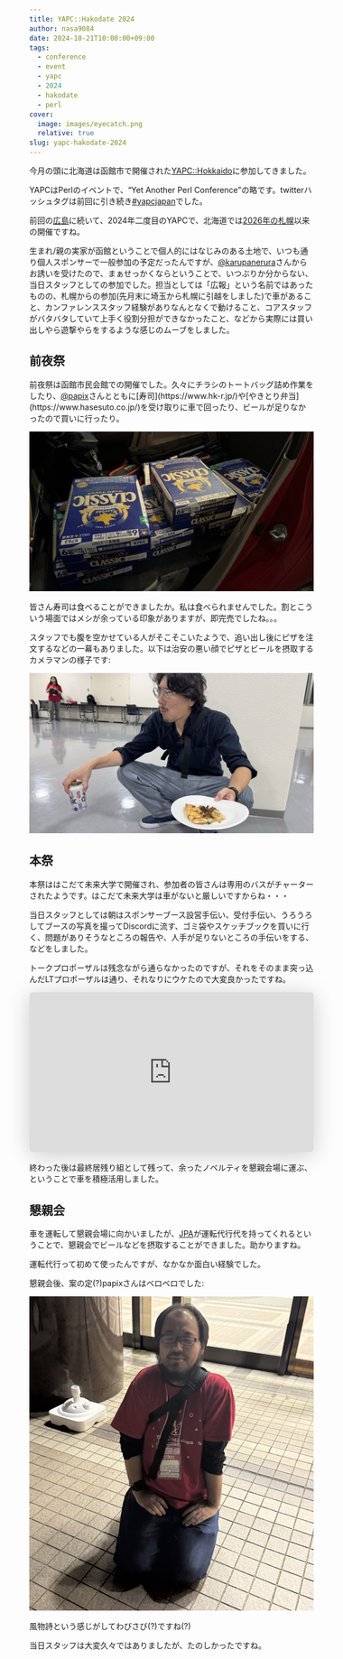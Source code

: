 ```yaml
---
title: YAPC::Hakodate 2024
author: nasa9084
date: 2024-10-21T10:00:00+09:00
tags:
  - conference
  - event
  - yapc
  - 2024
  - hakodate
  - perl
cover:
  image: images/eyecatch.png
  relative: true
slug: yapc-hakodate-2024
---
```


今月の頭に北海道は函館市で開催された[YAPC::Hokkaido](https://yapcjapan.org/2024hakodate/)に参加してきました。

YAPCはPerlのイベントで、“Yet Another Perl Conference"の略です。twitterハッシュタグは前回に引き続き[#yapcjapan](https://twitter.com/hashtag/yapcjapan)でした。

前回の[広島](/yapc-hiroshima-2024/)に続いて、2024年二度目のYAPCで、北海道では[2026年の札幌](/yapc_hokkaido_2016/)以来の開催ですね。

生まれ/親の実家が函館ということで個人的にはなじみのある土地で、いつも通り個人スポンサーで一般参加の予定だったんですが、[@karupanerura](https://x.com/karupanerura)さんからお誘いを受けたので、まぁせっかくならということで、いつぶりか分からない、当日スタッフとしての参加でした。担当としては「広報」という名前ではあったものの、札幌からの参加(先月末に埼玉から札幌に引越をしました)で車があること、カンファレンススタッフ経験がありなんとなくで動けること、コアスタッフがバタバタしていて上手く役割分担ができなかったこと、などから実際には買い出しやら遊撃やらをするような感じのムーブをしました。

## 前夜祭

前夜祭は函館市民会館での開催でした。久々にチラシのトートバッグ詰め作業をしたり、[@papix](https://x.com/__papix__)さんとともに[寿司](https://www.hk-r.jp/)や[やきとり弁当](https://www.hasesuto.co.jp/)を受け取りに車で回ったり、ビールが足りなかったので買いに行ったり。

![買いに行ったビール](images/beer.jpg)

皆さん寿司は食べることができましたか。私は食べられませんでした。割とこういう場面ではメシが余っている印象がありますが、即完売でしたね。。。

スタッフでも腹を空かせている人がそこそこいたようで、追い出し後にピザを注文するなどの一幕もありました。以下は治安の悪い顔でピザとビールを摂取するカメラマンの様子です:

![ピザビール](images/yagi.jpg)

## 本祭

本祭ははこだて未来大学で開催され、参加者の皆さんは専用のバスがチャーターされたようです。はこだて未来大学は車がないと厳しいですからね・・・

当日スタッフとしては朝はスポンサーブース設営手伝い、受付手伝い、うろうろしてブースの写真を撮ってDiscordに流す、ゴミ袋やスケッチブックを買いに行く、問題がありそうなところの報告や、人手が足りないところの手伝いをする、などをしました。

トークプロポーザルは残念ながら通らなかったのですが、それをそのまま突っ込んだLTプロポーザルは通り、それなりにウケたので大変良かったですね。

<iframe class="speakerdeck-iframe" style="border: 0px; background: rgba(0, 0, 0, 0.1) padding-box; margin: 0px; padding: 0px; border-radius: 6px; box-shadow: rgba(0, 0, 0, 0.2) 0px 5px 40px; width: 100%; height: auto; aspect-ratio: 560 / 315;" frameborder="0" src="https://speakerdeck.com/player/07ecbdcb9e4341e4a7f310ab52d9d23b" title="e-book title normalization" allowfullscreen="true" data-ratio="1.7777777777777777"></iframe>

終わった後は最終居残り組として残って、余ったノベルティを懇親会場に運ぶ、ということで車を積極活用しました。

## 懇親会

車を運転して懇親会場に向かいましたが、[JPA](https://japan.perlassociation.org/)が運転代行代を持ってくれるということで、懇親会でビールなどを摂取することができました。助かりますね。

運転代行って初めて使ったんですが、なかなか面白い経験でした。

懇親会後、案の定(?)papixさんはベロベロでした:

![papix](images/papix.jpg)

風物詩という感じがしてわびさび(?)ですね(?)

当日スタッフは大変久々ではありましたが、たのしかったですね。
